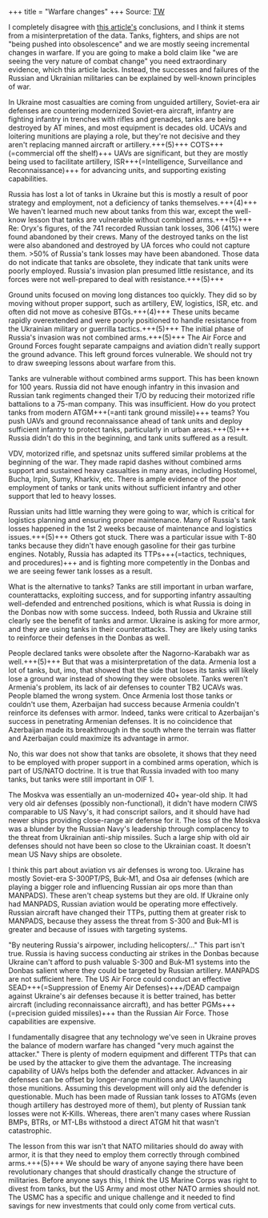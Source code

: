 +++
title = "Warfare changes"
+++
Source: [TW](https://threadreaderapp.com/thread/1531733871850553344.html)

I completely disagree with [this article's](https://www.theatlantic.com/ideas/archive/2022/05/ukraine-russia-putin-war/638423/) conclusions, and I think it stems from a misinterpretation of the data. Tanks, fighters, and ships are not "being pushed into obsolescence" and we are mostly seeing incremental changes in warfare. If you are going to make a bold claim like "we are seeing the very nature of combat change" you need extraordinary evidence, which this article lacks. Instead, the successes and failures of the Russian and Ukrainian militaries can be explained by well-known principles of war. 

In Ukraine most casualties are coming from unguided artillery, Soviet-era air defenses are countering modernized Soviet-era aircraft, infantry are fighting infantry in trenches with rifles and grenades, tanks are being destroyed by AT mines, and most equipment is decades old. UCAVs and loitering munitions are playing a role, but they're not decisive and they aren't replacing manned aircraft or artillery.+++(5)+++ COTS+++(=commercial off the shelf)+++ UAVs are significant, but they are mostly being used to facilitate artillery, ISR+++(=Intelligence, Surveillance and Reconnaissance)+++ for advancing units, and supporting existing capabilities.

Russia has lost a lot of tanks in Ukraine but this is mostly a result of poor strategy and employment, not a deficiency of tanks themselves.+++(4)+++ We haven't learned much new about tanks from this war, except the well-know lesson that tanks are vulnerable without combined arms.+++(5)+++ Re: Oryx's figures, of the 741 recorded Russian tank losses, 306 (41%) were found abandoned by their crews. Many of the destroyed tanks on the list were also abandoned and destroyed by UA forces who could not capture them. >50% of Russia's tank losses may have been abandoned. Those data do not indicate that tanks are obsolete, they indicate that tank units were poorly employed. Russia's invasion plan presumed little resistance, and its forces were not well-prepared to deal with resistance.+++(5)+++ 

Ground units focused on moving long distances too quickly. They did so by moving without proper support, such as artillery, EW, logistics, ISR, etc. and often did not move as cohesive BTGs.+++(4)+++ These units became rapidly overextended and were poorly positioned to handle resistance from the Ukrainian military or guerrilla tactics.+++(5)+++ The initial phase of Russia's invasion was not combined arms.+++(5)+++ The Air Force and Ground Forces fought separate campaigns and aviation didn't really support the ground advance. This left ground forces vulnerable. We should not try to draw sweeping lessons about warfare from this.

Tanks are vulnerable without combined arms support. This has been known for 100 years. Russia did not have enough infantry in this invasion and Russian tank regiments changed their T/O by reducing their motorized rifle battalions to a 75-man company. This was insufficient. How do you protect tanks from modern ATGM+++(=anti tank ground missile)+++ teams? You push UAVs and ground reconnaissance ahead of tank units and deploy sufficient infantry to protect tanks, particularly in urban areas.+++(5)+++ Russia didn't do this in the beginning, and tank units suffered as a result.

VDV, motorized rifle, and spetsnaz units suffered similar problems at the beginning of the war. They made rapid dashes without combined arms support and sustained heavy casualties in many areas, including Hostomel, Bucha, Irpin, Sumy, Kharkiv, etc. There is ample evidence of the poor employment of tanks or tank units without sufficient infantry and other support that led to heavy losses.

Russian units had little warning they were going to war, which is critical for logistics planning and ensuring proper maintenance. Many of Russia's tank losses happened in the 1st 2 weeks because of maintenance and logistics issues.+++(5)+++ Others got stuck. There was a particular issue with T-80 tanks because they didn't have enough gasoline for their gas turbine engines. Notably, Russia has adapted its TTPs+++(=tactics, techniques, and procedures)+++ and is fighting more competently in the Donbas and we are seeing fewer tank losses as a result.

What is the alternative to tanks? Tanks are still important in urban warfare, counterattacks, exploiting success, and for supporting infantry assaulting well-defended and entrenched positions, which is what Russia is doing in the Donbas now with some success. Indeed, both Russia and Ukraine still clearly see the benefit of tanks and armor. Ukraine is asking for more armor, and they are using tanks in their counterattacks. They are likely using tanks to reinforce their defenses in the Donbas as well. 

People declared tanks were obsolete after the Nagorno-Karabakh war as well.+++(5)+++ But that was a misinterpretation of the data. Armenia lost a lot of tanks, but, imo, that showed that the side that loses its tanks will likely lose a ground war instead of showing they were obsolete. Tanks weren't Armenia's problem, its lack of air defenses to counter TB2 UCAVs was. People blamed the wrong system. Once Armenia lost those tanks or couldn't use them, Azerbaijan had success because Armenia couldn't reinforce its defenses with armor. Indeed, tanks were critical to Azerbaijan's success in penetrating Armenian defenses. It is no coincidence that Azerbaijan made its breakthrough in the south where the terrain was flatter and Azerbaijan could maximize its advantage in armor. 

No, this war does not show that tanks are obsolete, it shows that they need to be employed with proper support in a combined arms operation, which is part of US/NATO doctrine. It is true that Russia invaded with too many tanks, but tanks were still important in OIF 1. 

The Moskva was essentially an un-modernized 40+ year-old ship. It had very old air defenses (possibly non-functional), it didn't have modern CIWS comparable to US Navy's, it had conscript sailors, and it should have had newer ships providing close-range air defense for it. The loss of the Moskva was a blunder by the Russian Navy's leadership through complacency to the threat from Ukrainian anti-ship missiles. Such a large ship with old air defenses should not have been so close to the Ukrainian coast. It doesn't mean US Navy ships are obsolete.

I think this part about aviation vs air defenses is wrong too. Ukraine has mostly Soviet-era S-300PT/PS, Buk-M1, and Osa air defenses (which are playing a bigger role and influencing Russian air ops more than than MANPADS). These aren't cheap systems but they are old. If Ukraine only had MANPADS, Russian aviation would be operating more effectively. Russian aircraft have changed their TTPs, putting them at greater risk to MANPADS, because they assess the threat from S-300 and Buk-M1 is greater and because of issues with targeting systems. 

"By neutering Russia's airpower, including helicopters/..." This part isn't true. Russia is having success conducting air strikes in the Donbas because Ukraine can't afford to push valuable S-300 and Buk-M1 systems into the Donbas salient where they could be targeted by Russian artillery. MANPADS are not sufficient here. The US Air Force could conduct an effective SEAD+++(=Suppression of Enemy Air Defenses)+++/DEAD campaign against Ukraine's air defenses because it is better trained, has better aircraft (including reconnaissance aircraft), and has better PGMs+++(=precision guided missiles)+++ than the Russian Air Force. Those capabilities are expensive.

I fundamentally disagree that any technology we've seen in Ukraine proves the balance of modern warfare has changed "very much against the attacker." There is plenty of modern equipment and different TTPs that can be used by the attacker to give them the advantage. The increasing capability of UAVs helps both the defender and attacker. Advances in air defenses can be offset by longer-range munitions and UAVs launching those munitions. Assuming this development will only aid the defender is questionable.  Much has been made of Russian tank losses to ATGMs (even though artillery has destroyed more of them), but plenty of Russian tank losses were not K-Kills. Whereas, there aren't many cases where Russian BMPs, BTRs, or MT-LBs withstood a direct ATGM hit that wasn't catastrophic.

The lesson from this war isn't that NATO militaries should do away with armor, it is that they need to employ them correctly through combined arms.+++(5)+++ We should be wary of anyone saying there have been revolutionary changes that should drastically change the structure of militaries. Before anyone says this, I think the US Marine Corps was right to divest from tanks, but the US Army and most other NATO armies should not. The USMC has a specific and unique challenge and it needed to find savings for new investments that could only come from vertical cuts.
